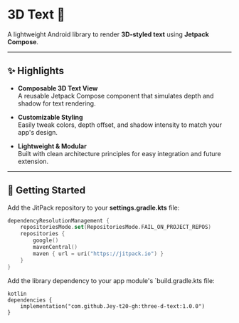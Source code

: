 # 3D Text 🎨

A lightweight Android library to render **3D-styled text** using **Jetpack Compose**.  

---

## ✨ Highlights

- **Composable 3D Text View**  
  A reusable Jetpack Compose component that simulates depth and shadow for text rendering.

- **Customizable Styling**  
  Easily tweak colors, depth offset, and shadow intensity to match your app's design.

- **Lightweight & Modular**  
  Built with clean architecture principles for easy integration and future extension.

---

## 🚀 Getting Started

Add the JitPack repository to your **settings.gradle.kts** file:

```kotlin
dependencyResolutionManagement {
    repositoriesMode.set(RepositoriesMode.FAIL_ON_PROJECT_REPOS)
    repositories {
        google()
        mavenCentral()
        maven { url = uri("https://jitpack.io") }
    }
}
```

Add the library dependency to your app module's `build.gradle.kts file:

```
kotlin
dependencies {
    implementation("com.github.Jey-t20-gh:three-d-text:1.0.0")
}


